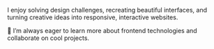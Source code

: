 I enjoy solving design challenges, recreating beautiful interfaces, and turning creative ideas into responsive, interactive websites.

🌱 I’m always eager to learn more about frontend technologies and collaborate on cool projects.
